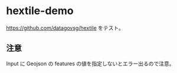# hextile-demo

https://github.com/datagovsg/hextile をテスト。


## 注意
Input に Geojson の features の値を指定しないとエラー出るので注意。
